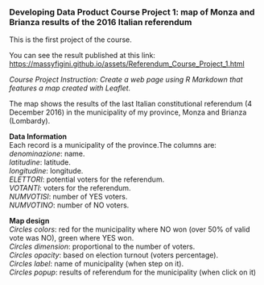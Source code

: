 ### Developing Data Product Course Project 1: map of Monza and Brianza results of the 2016 Italian referendum

This is the first project of the course.

You can see the result published at this link:
https://massyfigini.github.io/assets/Referendum_Course_Project_1.html

*Course Project Instruction: Create a web page using R Markdown that features a map created with Leaflet.*  

The map shows the results of the last Italian constitutional referendum (4 December 2016) in the municipality of my province, Monza and Brianza (Lombardy).  

**Data Information**  
Each record is a municipality of the province.The columns are:  
*denominazione*: name.  
*latitudine*: latitude.  
*longitudine*: longitude.  
*ELETTORI*: potential voters for the referendum.  
*VOTANTI*: voters for the referendum.  
*NUMVOTISI*: number of YES voters.  
*NUMVOTINO*: number of NO voters.

**Map design**  
*Circles colors*: red for the municipality where NO won (over 50% of valid vote was NO), green where YES won.  
*Circles dimension*: proportional to the number of voters.  
*Circles opacity*: based on election turnout (voters percentage).  
*Circles label*: name of municipality (when step on it).  
*Circles popup*: results of referendum for the municipality (when click on it) 

